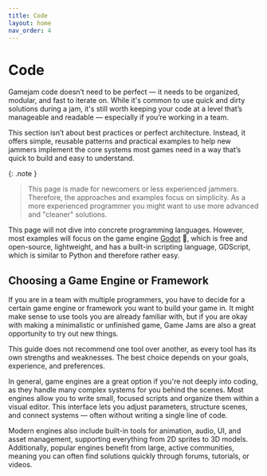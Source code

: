 ```yaml
---
title: Code
layout: home
nav_order: 4
---
```


# Code
Gamejam code doesn’t need to be perfect — it needs to be organized, modular, and fast to iterate on. While it's common to use quick and dirty solutions during a jam, it's still worth keeping your code at a level that’s manageable and readable — especially if you’re working in a team.

This section isn’t about best practices or perfect architecture. Instead, it offers simple, reusable patterns and practical examples to help new jammers implement the core systems most games need in a way that’s quick to build and easy to understand.

{: .note }
> This page is made for newcomers or less experienced jammers. Therefore, the approaches and examples focus on simplicity. As a more experienced programmer you might want to use more advanced and "cleaner" solutions.

This page will not dive into concrete programming languages. However, most examples will focus on the game engine [Godot](https://godotengine.org) 🤖, which is free and open-source, lightweight, and has a built-in scripting language, GDScript, which is similar to Python and therefore rather easy. 

## Choosing a Game Engine or Framework
If you are in a team with multiple programmers, you have to decide for a certain game engine or framework you want to build your game in. It might make sense to use tools you are already familiar with, but if you are okay with making a minimalistic or unfinished game, Game Jams are also a great opportunity to try out new things. 

This guide does not recommend one tool over another, as every tool has its own strengths and weaknesses. The best choice depends on your goals, experience, and preferences.

In general, game engines are a great option if you're not deeply into coding, as they handle many complex systems for you behind the scenes. Most engines allow you to write small, focused scripts and organize them within a visual editor. This interface lets you adjust parameters, structure scenes, and connect systems — often without writing a single line of code.

Modern engines also include built-in tools for animation, audio, UI, and asset management, supporting everything from 2D sprites to 3D models. Additionally, popular engines benefit from large, active communities, meaning you can often find solutions quickly through forums, tutorials, or videos.